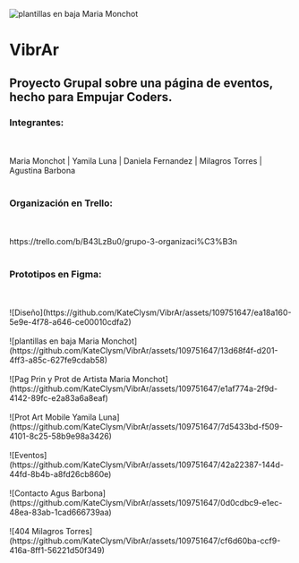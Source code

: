 ![plantillas en baja Maria Monchot](https://github.com/KateClysm/VibrAr/assets/109751647/9dcec875-7207-4608-9fb5-04c3c34cf55c)<h1>VibrAr</h1>


<h2>Proyecto Grupal sobre una página de eventos, hecho para Empujar Coders.</h2>


<h3>Integrantes:</h3>
<br><br>
Maria Monchot   |    Yamila Luna   |    Daniela Fernandez   |    Milagros Torres   |    Agustina Barbona 
<br><br>

<h3>Organización en Trello:</h3>
<br><br>
https://trello.com/b/B43LzBu0/grupo-3-organizaci%C3%B3n
<br><br>

<h3>Prototipos en Figma:</h3>
<br>
<br>
![Diseño](https://github.com/KateClysm/VibrAr/assets/109751647/ea18a160-5e9e-4f78-a646-ce00010cdfa2)
<br>
<br>
![plantillas en baja Maria Monchot](https://github.com/KateClysm/VibrAr/assets/109751647/13d68f4f-d201-4ff3-a85c-627fe9cdab58)
<br>
<br>
![Pag Prin y Prot de Artista Maria Monchot](https://github.com/KateClysm/VibrAr/assets/109751647/e1af774a-2f9d-4142-89fc-e2a83a6a8eaf)
<br>
<br>
![Prot Art Mobile Yamila Luna](https://github.com/KateClysm/VibrAr/assets/109751647/7d5433bd-f509-4101-8c25-58b9e98a3426)
<br>
<br>
![Eventos](https://github.com/KateClysm/VibrAr/assets/109751647/42a22387-144d-44fd-8b4b-a8fd26cb860e)
<br>
<br>
![Contacto Agus Barbona](https://github.com/KateClysm/VibrAr/assets/109751647/0d0cdbc9-e1ec-48ea-83ab-1cad666739aa)
<br>
<br>
![404 Milagros Torres](https://github.com/KateClysm/VibrAr/assets/109751647/cf6d60ba-ccf9-416a-8ff1-56221d50f349)
